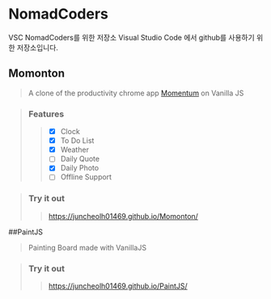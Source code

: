 # NomadCoders

VSC NomadCoders를 위한 저장소
Visual Studio Code 에서 github를 사용하기 위한 저장소입니다.

## Momonton

>A clone of the productivity chrome app [Momentum](https://chrome.google.com/webstore/detail/momentum/laookkfknpbbblfpciffpaejjkokdgca) on Vanilla JS

>### Features
>>- [x] Clock  
>>- [x] To Do List  
>>- [x] Weather  
>>- [ ] Daily Quote  
>>- [x] Daily Photo  
>>- [ ] Offline Support  

>### Try it out
>>https://juncheolh01469.github.io/Momonton/


##PaintJS

> Painting Board made with VanillaJS

> ### Try it out
>>https://juncheolh01469.github.io/PaintJS/